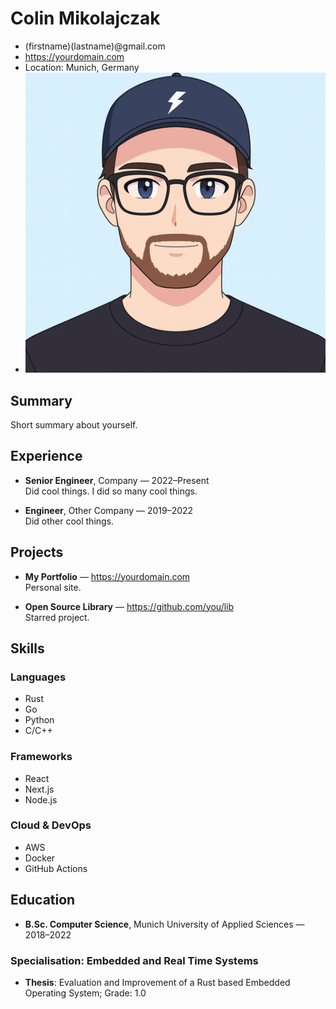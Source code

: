 # Colin Mikolajczak
- (firstname)(lastname)@gmail.com
- https://yourdomain.com
- Location: Munich, Germany
- ![Me](assets/avatar.jpg)

## Summary
Short summary about yourself.

## Experience
- **Senior Engineer**, Company — 2022–Present  
  Did cool things.
  I did so many cool things.

- **Engineer**, Other Company — 2019–2022  
  Did other cool things.

## Projects
- **My Portfolio** — https://yourdomain.com  
  Personal site.

- **Open Source Library** — https://github.com/you/lib  
  Starred project.

## Skills

### Languages
- Rust
- Go
- Python
- C/C++

### Frameworks
- React
- Next.js
- Node.js

### Cloud & DevOps
- AWS
- Docker
- GitHub Actions

## Education
- **B.Sc. Computer Science**, Munich University of Applied Sciences — 2018–2022
### Specialisation: Embedded and Real Time Systems
- **Thesis**: Evaluation and Improvement of a Rust based Embedded Operating System; Grade: 1.0
